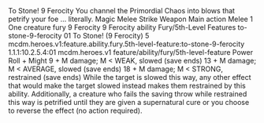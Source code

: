 <ability>
  <name>To Stone!</name>
  <cost>9 Ferocity</cost>
  <flavor>You channel the Primordial Chaos into blows that petrify your foe … literally.</flavor>
  <keywords>
    <keyword>Magic</keyword>
    <keyword>Melee</keyword>
    <keyword>Strike</keyword>
    <keyword>Weapon</keyword>
  </keywords>
  <type>Main action</type>
  <distance>Melee 1</distance>
  <target>One creature</target>
  <metadata>
    <class>fury</class>
    <cost>9 Ferocity</cost>
    <cost_amount>9</cost_amount>
    <cost_resource>Ferocity</cost_resource>
    <feature_type>ability</feature_type>
    <file_dpath>Fury/5th-Level Features</file_dpath>
    <item_id>to-stone-9-ferocity</item_id>
    <item_index>01</item_index>
    <item_name>To Stone! (9 Ferocity)</item_name>
    <level>5</level>
    <scc>mcdm.heroes.v1:feature.ability.fury.5th-level-feature:to-stone-9-ferocity</scc>
    <scdc>1.1.1:10.2.5.4:01</scdc>
    <source>mcdm.heroes.v1</source>
    <type>feature/ability/fury/5th-level-feature</type>
  </metadata>
  <effects>
    <effect type="roll">
      <roll>Power Roll + Might</roll>
      <t1>9 + M damage; M &lt; WEAK, slowed (save ends)</t1>
      <t2>13 + M damage; M &lt; AVERAGE, slowed (save ends)</t2>
      <t3>18 + M damage; M &lt; STRONG, restrained (save ends)</t3>
    </effect>
    <effect type="mundane">While the target is slowed this way, any other effect that would make the target slowed instead makes them restrained by this ability. Additionally, a creature who fails the saving throw while restrained this way is petrified until they are given a supernatural cure or you choose to reverse the effect (no action required).</effect>
  </effects>
</ability>
